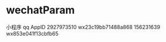 # wechatParam
小程序
qq                     AppID
2927973510            wx23c19bb71488a868
156231639             wx853e041f13cbfb65
